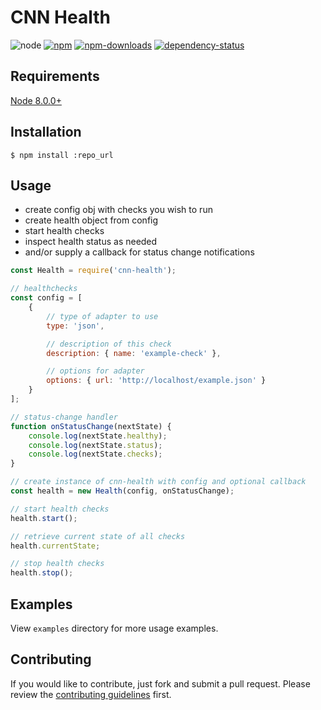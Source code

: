 # CNN Health

![node](https://img.shields.io/node/v/cnn-health.svg?style=flat-square)
[![npm](https://img.shields.io/npm/v/cnn-health.svg?style=flat-square)](https://www.npmjs.com/package/cnn-health)
[![npm-downloads](https://img.shields.io/npm/dm/cnn-health.svg?style=flat-square)](https://www.npmjs.com/package/cnn-health)
[![dependency-status](https://gemnasium.com/cnnlabs/cnn-health.svg)](https://gemnasium.com/cnnlabs/cnn-health)

## Requirements

[Node 8.0.0+](https://npmjs.org)


## Installation

```shell
$ npm install :repo_url
```

## Usage

- create config obj with checks you wish to run
- create health object from config
- start health checks
- inspect health status as needed
- and/or supply a callback for status change notifications

```javascript
const Health = require('cnn-health');

// healthchecks
const config = [
    {
        // type of adapter to use
        type: 'json',

        // description of this check
        description: { name: 'example-check' },

        // options for adapter
        options: { url: 'http://localhost/example.json' }
    }
];

// status-change handler
function onStatusChange(nextState) {
    console.log(nextState.healthy);
    console.log(nextState.status);
    console.log(nextState.checks);
}

// create instance of cnn-health with config and optional callback
const health = new Health(config, onStatusChange);

// start health checks
health.start();

// retrieve current state of all checks
health.currentState;

// stop health checks
health.stop();

```


## Examples
View `examples` directory for more usage examples.




## Contributing

If you would like to contribute, just fork and submit a pull request.  Please
review the [contributing guidelines](./CONTRIBUTING.md)
first.
